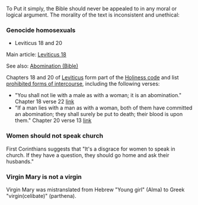 To Put it simply, the Bible should never be appealed to in any moral or logical argument. The morality of the text is inconsistent and unethical:

### Genocide homosexuals
- Leviticus 18 and 20

Main article: [Leviticus 18](https://en.wikipedia.org/wiki/Leviticus_18 "Leviticus 18")

See also: [Abomination (Bible)](https://en.wikipedia.org/wiki/Abomination_(Bible) "Abomination (Bible)")

Chapters 18 and 20 of [Leviticus](https://en.wikipedia.org/wiki/Leviticus "Leviticus") form part of the [Holiness code](https://en.wikipedia.org/wiki/Holiness_code "Holiness code") and list [prohibited forms of intercourse](https://en.wikipedia.org/wiki/Incest_in_the_Bible "Incest in the Bible"), including the following verses:

- "You shall not lie with a male as with a woman; it is an abomination." Chapter 18 verse 22 [link](https://www.biblegateway.com/verse/en/Leviticus%2018:22)
- "If a man lies with a man as with a woman, both of them have committed an abomination; they shall surely be put to death; their blood is upon them." Chapter 20 verse 13 [link](https://www.biblegateway.com/verse/en/Leviticus%2020:13)
### Women should not speak church
First Corinthians suggests that "It's a disgrace for women to speak in church. If they have a question, they should go home and ask their husbands."
### Virgin Mary is not a virgin
Virgin Mary was mistranslated from Hebrew "Young girl" (Alma) to Greek "virgin(celibate)" (parthena).

